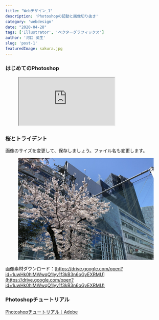 ```yaml
---
title: "Webデザイン_1"
description: 'Photoshopの起動と画像切り抜き'
category: 'webdesign'
date: "2020-04-28"
tags: ['Illustrator', 'ベクターグラフィックス']
author: '河口 英生'
slug: 'post-1'
featuredImage: sakura.jpg
---
```

<h3 class="title is-5" >はじめてのPhotoshop</h3>
<figure class="is-fullwidth">
  <iframe src="https://drive.google.com/file/d/1x5DHlQvmqPhAnU2FQ7QKh70lZACCt9p1/preview"></iframe>
</figure>
<h3 class="title is-5" >桜とトライデント</h3>
<p>画像のサイズを変更して、保存しましょう。ファイル名も変更します。</p>
<figure class="is-fullwidth">

![桜とトライデント](../../images/sakura.jpg)

</figure>

画像素材ダウンロード：[https://drive.google.com/open?id=1uwHk0hlMWwqQ1lyv1f3kB3n6oGyEXRMU](https://drive.google.com/open?id=1uwHk0hlMWwqQ1lyv1f3kB3n6oGyEXRMU)

<h3 class="title is-5" >Photoshopチュートリアル</h3>
<p><a href="https://helpx.adobe.com/jp/photoshop/tutorials.html" >Photoshopチュートリアル｜Adobe</a></p>
